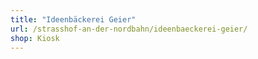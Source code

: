 ```yaml
---
title: "Ideenbäckerei Geier"
url: /strasshof-an-der-nordbahn/ideenbaeckerei-geier/
shop: Kiosk
---
```

